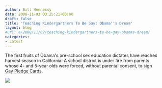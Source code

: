 ```yaml
---
author: Bill Hennessy
date: 2008-11-03 03:25:21+00:00
draft: false
title: 'Teaching Kindergartners To Be Gay: Obama''s Dream'
layout: blog
#url: e/2008/11/02/teaching-kindergartners-to-be-gay-obamas-dream/
categories:
- Latest
---
```


The first fruits of Obama's pre-school sex education dictates have reached harvest season in California. A school district is under fire from parents whose 4- and 5-year olds were forced, without parental consent, to sign [Gay Pledge Cards](https://www.foxnews.com/story/0,2933,445865,00.html).

![](https://www.foxnews.com/images/457948/0_22_pledge_450.jpg)

